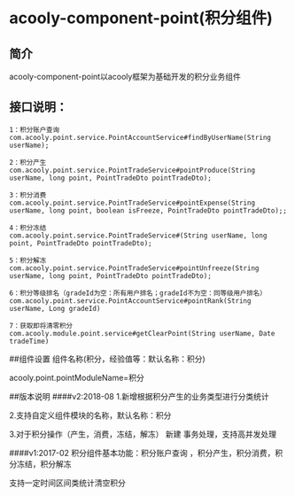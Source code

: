 <!-- title:积分组件 -->
<!-- type: business -->
<!-- author: zhangpu -->
acooly-component-point(积分组件)
====

## 简介

acooly-component-point以acooly框架为基础开发的积分业务组件

## 接口说明：

	1：积分账户查询 
	com.acooly.point.service.PointAccountService#findByUserName(String userName);
	
	2：积分产生 
	com.acooly.point.service.PointTradeService#pointProduce(String userName, long point, PointTradeDto pointTradeDto);
	
	3：积分消费 
	com.acooly.point.service.PointTradeService#pointExpense(String userName, long point, boolean isFreeze, PointTradeDto pointTradeDto);;
	
	4：积分冻结 
	com.acooly.point.service.PointTradeService#(String userName, long point, PointTradeDto pointTradeDto);
	
	5：积分解冻 
	com.acooly.point.service.PointTradeService#pointUnfreeze(String userName, long point, PointTradeDto pointTradeDto);

	6：积分等级排名（gradeId为空：所有用户排名；gradeId不为空：同等级用户排名）
	com.acooly.point.service.PointAccountService#pointRank(String userName, Long gradeId)

	7：获取即将清零积分
	com.acooly.module.point.service#getClearPoint(String userName, Date tradeTime)


##组件设置
组件名称(积分，经验值等：默认名称：积分)

acooly.point.pointModuleName=积分

##版本说明
####v2:2018-08
1.新增根据积分产生的业务类型进行分类统计

2.支持自定义组件模块的名称，默认名称：积分

3.对于积分操作（产生，消费，冻结，解冻） 新建 事务处理，支持高并发处理

####v1:2017-02
积分组件基本功能：积分账户查询 ，积分产生，积分消费，积分冻结，积分解冻 

支持一定时间区间类统计清空积分




